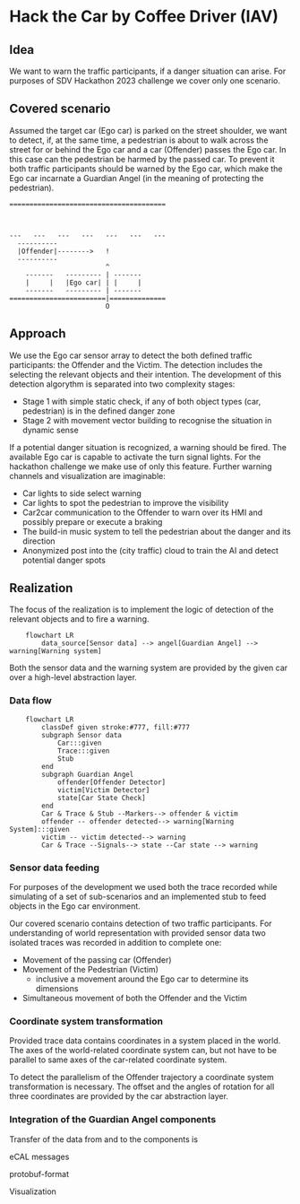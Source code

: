 # Hack the Car by Coffee Driver (IAV)

## Idea

We want to warn the traffic participants, if a danger situation can arise. 
For purposes of SDV Hackathon 2023 challenge we cover only one scenario.

## Covered scenario

Assumed the target car (Ego car) is parked on the street shoulder, we want to detect, 
if, at the same time, a pedestrian is about to walk across the street for or behind the Ego car
and a car (Offender) passes the Ego car.
In this case can the pedestrian be harmed by the passed car.
To prevent it both traffic participants should be warned by the Ego car,
which make the Ego car incarnate a Guardian Angel (in the meaning of protecting the pedestrian).

```
=======================================



---   ---   ---   ---   ---   ---   ---
  ----------
  |Offender|-------->   !
  ----------
                        ^
    -------   --------- | -------
    |     |   |Ego car| | |     |
    -------   --------- | -------
========================|==============
                        O
```

## Approach

We use the Ego car sensor array to detect the both defined traffic participants:
the Offender and the Victim.
The detection includes the selecting the relevant objects and their intention.
The development of this detection algorythm is separated into two complexity stages:

- Stage 1 with simple static check, if any of both object types (car, pedestrian) is in the defined danger zone
- Stage 2 with movement vector building to recognise the situation in dynamic sense

If a potential danger situation is recognized, a warning should be fired.
The available Ego car is capable to activate the turn signal lights.
For the hackathon challenge we make use of only this feature.
Further warning channels and visualization are imaginable:

- Car lights to side select warning
- Car lights to spot the pedestrian to improve the visibility
- Car2car communication to the Offender to warn over its HMI and possibly prepare or execute a braking
- The build-in music system to tell the pedestrian about the danger and its direction
- Anonymized post into the (city traffic) cloud to train the AI and detect potential danger spots

## Realization

The focus of the realization is to implement the logic of detection of the relevant objects and to fire a warning.

```mermaid
    flowchart LR
        data_source[Sensor data] --> angel[Guardian Angel] --> warning[Warning system]
```

Both the sensor data and the warning system are provided by the given car over a high-level abstraction layer.

### Data flow

```mermaid
    flowchart LR
        classDef given stroke:#777, fill:#777
        subgraph Sensor data 
            Car:::given
            Trace:::given
            Stub
        end
        subgraph Guardian Angel 
            offender[Offender Detector]
            victim[Victim Detector]
            state[Car State Check]
        end
        Car & Trace & Stub --Markers--> offender & victim
        offender -- offender detected--> warning[Warning System]:::given
        victim -- victim detected--> warning
        Car & Trace --Signals--> state --Car state --> warning
```

### Sensor data feeding

For purposes of the development we used both the trace recorded while simulating of a set of sub-scenarios
and an implemented stub to feed objects in the Ego car environment.

Our covered scenario contains detection of two traffic participants.
For understanding of world representation with provided sensor data
two isolated traces was recorded in addition to complete one:

- Movement of the passing car (Offender)
- Movement of the Pedestrian (Victim)
  - inclusive a movement around the Ego car to determine its dimensions
- Simultaneous movement of both the Offender and the Victim

### Coordinate system transformation

Provided trace data contains coordinates in a system placed in the world.
The axes of the world-related coordinate system can,
but not have to be parallel to same axes of the car-related coordinate system.

To detect the parallelism of the Offender trajectory
a coordinate system transformation is necessary.
The offset and the angles of rotation for all three coordinates are
provided by the car abstraction layer.

### Integration of the Guardian Angel components

Transfer of the data from and to the components is

eCAL messages

protobuf-format

Visualization
